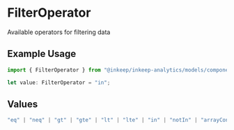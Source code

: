 # FilterOperator

Available operators for filtering data

## Example Usage

```typescript
import { FilterOperator } from "@inkeep/inkeep-analytics/models/components";

let value: FilterOperator = "in";
```

## Values

```typescript
"eq" | "neq" | "gt" | "gte" | "lt" | "lte" | "in" | "notIn" | "arrayContains" | "jsonContains" | "jsonContainedBy" | "jsonHasKey" | "jsonHasAnyKey" | "jsonHasAllKeys"
```